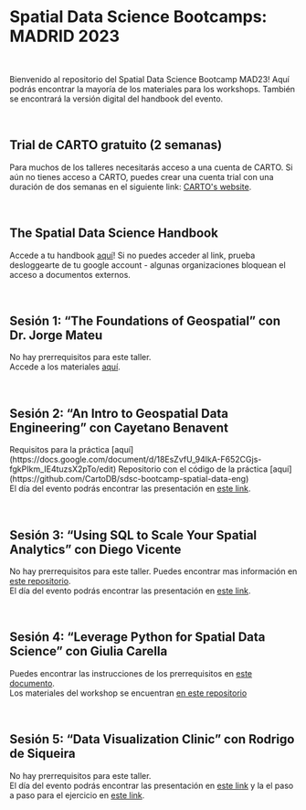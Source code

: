 <h1>Spatial Data Science Bootcamps: MADRID 2023</h1>
<br>
<p>
Bienvenido al repositorio del Spatial Data Science Bootcamp MAD23! Aquí podrás encontrar la mayoría de los materiales para los workshops. También se encontrará la versión digital del handbook del evento.
 
</p>
<br>
<h2>Trial de CARTO gratuito (2 semanas)</h2>
<p>
Para muchos de los talleres necesitarás acceso a una cuenta de CARTO. Si aún no tienes acceso a CARTO, puedes crear una cuenta trial con una duración de dos semanas en el siguiente link: <a href="https://carto.com/signin/" target="_blank" rel="noopener noreferrer">CARTO's website</a>.
</p>
<br>
<h2>The Spatial Data Science Handbook</h2>
<p>
 Accede a tu handbook <a href="https://docs.google.com/presentation/d/1frXdUDUvSC5A9Zz-m0V3qvMrsGFp1OxoSyWZTR2tJec/edit?usp=sharing" target="_blank" rel="noopener noreferrer">aquí</a>! Si no puedes acceder al link, prueba desloggearte de tu google account - algunas organizaciones bloquean el acceso a documentos externos.
 
</p>
<br>
<h2>Sesión 1: “The Foundations of Geospatial” con Dr. Jorge Mateu</h2>
<p>
No hay prerrequisitos para este taller. <br>
Accede a los materiales <a href="https://github.com/CartoDB/SDSbootcamps_MAD_September_2023/tree/main/introduction_to_geospatial" target="_blank" rel="noopener noreferrer">aquí</a>. <br>
 
</p>
<br>
<h2>Sesión 2: “An Intro to Geospatial Data Engineering” con Cayetano Benavent</h2>

<p>
Requisitos para la práctica [aquí](https://docs.google.com/document/d/18EsZvfU_94lkA-F652CGjs-fgkPIkm_IE4tuzsX2pTo/edit)
Repositorio con el código de la práctica [aquí](https://github.com/CartoDB/sdsc-bootcamp-spatial-data-eng) <br>
El día del evento podrás encontrar las presentación en <a href="https://docs.google.com/presentation/d/1Tv686VNcTQJIzqBt29nEz8n6Oc01Z9Zzdwv8CoMFNpM/edit#slide=id.g242294abb39_12_131" target="_blank" rel="noopener noreferrer">este link</a>.
</p>
<br>

<h2>Sesión 3: “Using SQL to Scale Your Spatial Analytics” con Diego Vicente</h2>

<p>
No hay prerrequisitos para este taller. Puedes encontrar mas información en 
<a href="https://github.com/diego-vicente/sdsb-mad-2023">este repositorio</a>.
<br>
El día del evento podrás encontrar las presentación en <a href="https://docs.google.com/presentation/d/1Sltt1x4uAY7K_bdFjuDnw-80HMSoLKehB1ffWtC8_b4/edit?usp=drive_link">este link</a>.
</p>
<br>
<h2>Sesión 4: “Leverage Python for Spatial Data Science” con Giulia Carella</h2>
<p>

Puedes encontrar las instrucciones de los prerrequisitos en [este documento](https://docs.google.com/document/d/1k4DIXZU3b8d_8-uIv9IVjN5eW1Hec7u5XfzY6tqelno/edit). </br>
Los materiales del workshop se encuentran [en este repositorio](https://github.com/CartoDB/research-public/tree/master/sds-bootcamps-madrid-23-9/Leveraging%20Python%20for%20Spatial%20Data%20Science)

</p>
<br>

<h2>Sesión 5: “Data Visualization Clinic” con Rodrigo de Siqueira</h2>
 
<p>
No hay prerrequisitos para este taller. <br>
El día del evento podrás encontrar las presentación en  <a href="https://docs.google.com/presentation/d/15IPkymP3Fs9cbryYf4ehPoo8zL1Qx6OuXqRvewDMxxI/edit?usp=sharing">este link</a> y la el paso a paso para el ejercicio en <a href="https://docs.google.com/document/d/1QPU2kPjABnNFgMMBEhGZX6FYmt2fC9KZMxv5SWduivI/edit#heading=h.at3zdv4z47n7">este link</a>.
</p>
<br>
